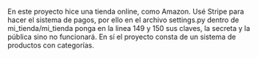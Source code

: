 En este proyecto hice una tienda online, como Amazon. Usé Stripe para hacer el sistema de pagos, por ello en el archivo settings.py dentro de mi_tienda/mi_tienda ponga en la linea 149 y 150 sus claves, la secreta y la pública sino no funcionará. En sí el proyecto consta de un sistema de productos con categorías.
